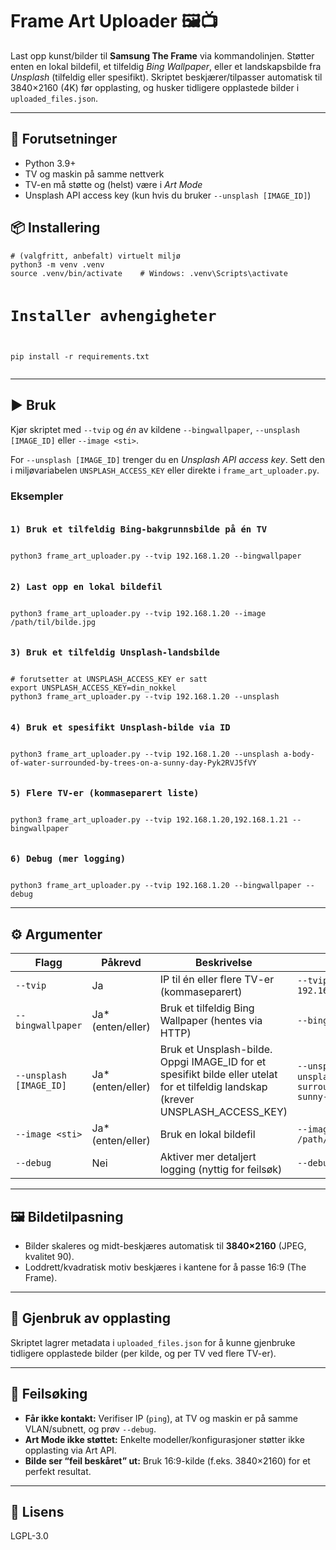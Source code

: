 <h1>Frame Art Uploader 🖼️📺</h1>
<p>Last opp kunst/bilder til <strong>Samsung The Frame</strong> via kommandolinjen. Støtter enten en lokal bildefil, et tilfeldig <em>Bing Wallpaper</em>, eller et landskapsbilde fra <em>Unsplash</em> (tilfeldig eller spesifikt). Skriptet beskjærer/tilpasser automatisk til 3840×2160 (4K) før opplasting, og husker tidligere opplastede bilder i <code>uploaded_files.json</code>.</p>

<hr>

<h2>🔧 Forutsetninger</h2>
<ul>
  <li>Python 3.9+</li>
  <li>TV og maskin på samme nettverk</li>
  <li>TV-en må støtte og (helst) være i <em>Art Mode</em></li>
  <li>Unsplash API access key (kun hvis du bruker <code>--unsplash [IMAGE_ID]</code>)</li>
</ul>

<h2>📦 Installering</h2>
<pre><code># (valgfritt, anbefalt) virtuelt miljø
python3 -m venv .venv
source .venv/bin/activate    # Windows: .venv\Scripts\activate

# Installer avhengigheter
pip install -r requirements.txt
</code></pre>

<hr>

<h2>▶️ Bruk</h2>
<p>Kjør skriptet med <code>--tvip</code> og <em>én</em> av kildene <code>--bingwallpaper</code>, <code>--unsplash [IMAGE_ID]</code> eller <code>--image &lt;sti&gt;</code>.</p>

<p>For <code>--unsplash [IMAGE_ID]</code> trenger du en <em>Unsplash API access key</em>. Sett den i miljøvariabelen <code>UNSPLASH_ACCESS_KEY</code> eller direkte i <code>frame_art_uploader.py</code>.</p>

<h3>Eksempler</h3>
<pre><code><h3>1) Bruk et tilfeldig Bing-bakgrunnsbilde på én TV</h3>
python3 frame_art_uploader.py --tvip 192.168.1.20 --bingwallpaper

<h3>2) Last opp en lokal bildefil</h3>
python3 frame_art_uploader.py --tvip 192.168.1.20 --image /path/til/bilde.jpg

<h3>3) Bruk et tilfeldig Unsplash-landsbilde</h3>
# forutsetter at UNSPLASH_ACCESS_KEY er satt
export UNSPLASH_ACCESS_KEY=din_nokkel
python3 frame_art_uploader.py --tvip 192.168.1.20 --unsplash

<h3>4) Bruk et spesifikt Unsplash-bilde via ID</h3>
python3 frame_art_uploader.py --tvip 192.168.1.20 --unsplash a-body-of-water-surrounded-by-trees-on-a-sunny-day-Pyk2RVJ5fVY

<h3>5) Flere TV-er (kommaseparert liste)</h3>
python3 frame_art_uploader.py --tvip 192.168.1.20,192.168.1.21 --bingwallpaper

<h3>6) Debug (mer logging)</h3>
python3 frame_art_uploader.py --tvip 192.168.1.20 --bingwallpaper --debug
</code></pre>

<hr>

<h2>⚙️ Argumenter</h2>
<table>
  <thead>
    <tr>
      <th>Flagg</th>
      <th>Påkrevd</th>
      <th>Beskrivelse</th>
      <th>Eksempel</th>
    </tr>
  </thead>
  <tbody>
    <tr>
      <td><code>--tvip</code></td>
      <td>Ja</td>
      <td>IP til én eller flere TV-er (kommaseparert)</td>
      <td><code>--tvip 192.168.1.20,192.168.1.21</code></td>
    </tr>
    <tr>
      <td><code>--bingwallpaper</code></td>
      <td>Ja* (enten/eller)</td>
      <td>Bruk et tilfeldig Bing Wallpaper (hentes via HTTP)</td>
      <td><code>--bingwallpaper</code></td>
    </tr>
    <tr>
      <td><code>--unsplash [IMAGE_ID]</code></td>
      <td>Ja* (enten/eller)</td>
      <td>Bruk et Unsplash-bilde. Oppgi IMAGE_ID for et spesifikt bilde eller utelat for et tilfeldig landskap (krever UNSPLASH_ACCESS_KEY)</td>
      <td><code>--unsplash</code> eller <code>--unsplash a-body-of-water-surrounded-by-trees-on-a-sunny-day-Pyk2RVJ5fVY</code></td>
    </tr>
    <tr>
      <td><code>--image &lt;sti&gt;</code></td>
      <td>Ja* (enten/eller)</td>
      <td>Bruk en lokal bildefil</td>
      <td><code>--image /path/til/bilde.jpg</code></td>
    </tr>
    <tr>
      <td><code>--debug</code></td>
      <td>Nei</td>
      <td>Aktiver mer detaljert logging (nyttig for feilsøk)</td>
      <td><code>--debug</code></td>
    </tr>
  </tbody>
</table>

<hr>

<h2>🖼️ Bildetilpasning</h2>
<ul>
  <li>Bilder skaleres og midt-beskjæres automatisk til <strong>3840×2160</strong> (JPEG, kvalitet 90).</li>
  <li>Loddrett/kvadratisk motiv beskjæres i kantene for å passe 16:9 (The Frame).</li>
</ul>

<hr>

<h2>🧠 Gjenbruk av opplasting</h2>
<p>Skriptet lagrer metadata i <code>uploaded_files.json</code> for å kunne gjenbruke tidligere opplastede bilder (per kilde, og per TV ved flere TV-er).</p>

<hr>

<h2>🧯 Feilsøking</h2>
<ul>
  <li><strong>Får ikke kontakt:</strong> Verifiser IP (<code>ping</code>), at TV og maskin er på samme VLAN/subnett, og prøv <code>--debug</code>.</li>
  <li><strong>Art Mode ikke støttet:</strong> Enkelte modeller/konfigurasjoner støtter ikke opplasting via Art API.</li>
  <li><strong>Bilde ser “feil beskåret” ut:</strong> Bruk 16:9-kilde (f.eks. 3840×2160) for et perfekt resultat.</li>
</ul>

<hr>

<h2>📄 Lisens</h2>
<p>LGPL-3.0</p>
